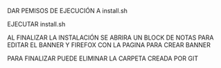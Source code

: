 DAR PEMISOS DE EJECUCIÓN A install.sh

EJECUTAR install.sh

AL FINALIZAR LA INSTALACIÓN SE ABRIRA UN BLOCK DE NOTAS PARA EDITAR EL BANNER Y FIREFOX CON LA PAGINA PARA CREAR BANNER

PARA FINALIZAR PUEDE ELIMINAR LA CARPETA CREADA POR GIT
